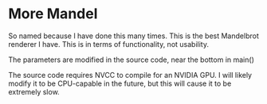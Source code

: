 # More Mandel

So named because I have done this many times. This is the best Mandelbrot renderer I have. This is in terms of functionality, not usability.

The parameters are modified in the source code, near the bottom in main()

The source code requires NVCC to compile for an NVIDIA GPU. I will likely modify it to be CPU-capable in the future, but this will cause it to be extremely slow.
